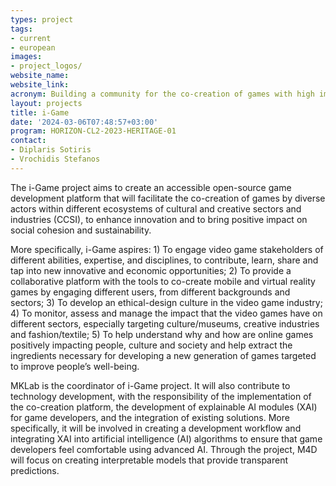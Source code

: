 ```yaml
---
types: project
tags:
- current
- european
images:
- project_logos/
website_name: 
website_link:    
acronym: Building a community for the co-creation of games with high impact on innovation, sustainability, social cohesion and growth
layout: projects
title: i-Game
date: '2024-03-06T07:48:57+03:00'
program: HORIZON-CL2-2023-HERITAGE-01
contact:
- Diplaris Sotiris
- Vrochidis Stefanos
---
```

<p>
The i-Game project aims to create an accessible open-source game development platform that will facilitate the co-creation of games by diverse actors within different ecosystems of cultural and creative sectors and industries (CCSI), to enhance innovation and to bring positive impact on social cohesion and sustainability.
</p>
<p>  
More specifically, i-Game aspires: 1) To engage video game stakeholders of different abilities, expertise, and disciplines, to contribute, learn, share and tap into new innovative and economic opportunities; 2) To provide a collaborative platform with the tools to co-create mobile and virtual reality games by engaging different users, from different backgrounds and sectors; 3) To develop an ethical-design culture in the video game industry; 4) To monitor, assess and manage the impact that the video games have on different sectors, especially targeting culture/museums, creative industries and fashion/textile; 5) To help understand why and how are online games positively impacting people, culture and society and help extract the ingredients necessary for developing a new generation of games targeted to improve people’s well-being.
</p>
<p>  
MKLab is the coordinator of i-Game project. It will also contribute to technology development, with the responsibility of the implementation of the co-creation platform, the development of explainable AI modules (XAI) for game developers, and the integration of existing solutions. More specifically, it will be involved in creating a development workflow and integrating XAI into artificial intelligence (AI) algorithms to ensure that game developers feel comfortable using advanced AI. Through the project, M4D will focus on creating interpretable models that provide transparent predictions.
</p>